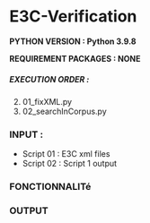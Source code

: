 # E3C-Verification

__PYTHON VERSION : Python 3.9.8__

 **REQUIREMENT PACKAGES : NONE**

##### EXECUTION ORDER :

2. 01_fixXML.py
1. 02_searchInCorpus.py

### INPUT : 

- Script 01 : E3C xml files
- Script 02 : Script 1 output


### FONCTIONNALITé

### OUTPUT
